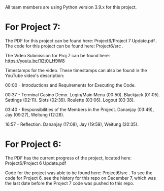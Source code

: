 All team members are using Python version 3.9.x for this project.

# For Project 7:
The PDF for this project can be found here: Project6/Project 7 Update.pdf .
The code for this project can be found here: Project6/src .

The Video Submission for Proj 7 can be found here: https://youtu.be/1i2t0i_H9W8

Timestamps for the video. These timestamps can also be found in the YouTube video's description:

00:00 - Introductions and Requirements for Executing the Code.

00:37 - Terminal Casino Demo.
    Login/Main Menu (00:50).
    Blackjack (01:05).
    Settings (02:11).
    Slots (02:39).
    Roulette (03:06). 
    Logout (03:38).

03:40 - Responsibilities of the Members in the Project.
     Dananjay (03:49), Jay (09:27), Weitung (12:28).

16:57 - Reflection.
     Dananjay (17:08), Jay (19:59), Weitung (20:35).


# For Project 6:
The PDF has the current progress of the project, located here: Project6/Project 6 Update.pdf

Code for the project was able to be found here: Project6/src .
To see the code for Project 6, see the history for this repo on December 7, which was the last date before the Project 7 code was pushed to this repo.
